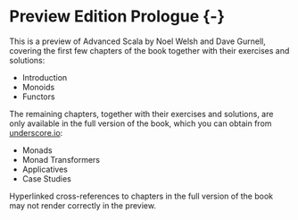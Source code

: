 # Preview Edition Prologue {-}

This is a preview of Advanced Scala by Noel Welsh and Dave Gurnell,
covering the first few chapters of the book
together with their exercises and solutions:

 - Introduction
 - Monoids
 - Functors

The remaining chapters, together with their exercises and solutions,
are only available in the full version of the book,
which you can obtain from [underscore.io](http://underscore.io):

 - Monads
 - Monad Transformers
 - Applicatives
 - Case Studies

Hyperlinked cross-references to chapters in the full version of the book
may not render correctly in the preview.
